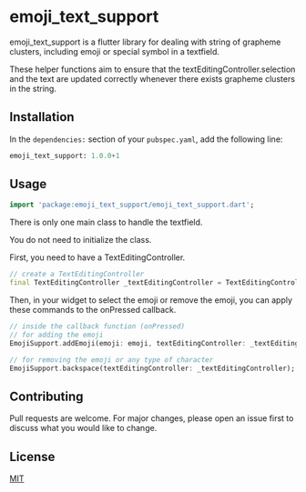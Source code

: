 # emoji_text_support

emoji_text_support is a flutter library for dealing with string of grapheme clusters, including emoji or special symbol in a textfield.

These helper functions aim to ensure that the textEditingController.selection and the text are updated correctly whenever there exists grapheme clusters in the string.

## Installation

In the ```dependencies:``` section of your ```pubspec.yaml```, add the following line:

```python
emoji_text_support: 1.0.0+1
```


## Usage

```dart
import 'package:emoji_text_support/emoji_text_support.dart';
```
There is only one main class to handle the textfield.

You do not need to initialize the class.

First, you need to have a TextEditingController.

```dart
// create a TextEditingController
final TextEditingController _textEditingController = TextEditingController();
```
Then, in your widget to select the emoji or remove the emoji, you can apply these commands to the onPressed callback.
```dart
// inside the callback function (onPressed)
// for adding the emoji
EmojiSupport.addEmoji(emoji: emoji, textEditingController: _textEditingController);

// for removing the emoji or any type of character
EmojiSupport.backspace(textEditingController: _textEditingController);

```


## Contributing
Pull requests are welcome. For major changes, please open an issue first to discuss what you would like to change.

## License
[MIT](https://choosealicense.com/licenses/mit/)
